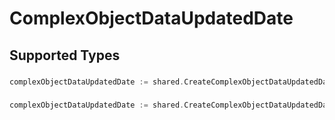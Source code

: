 # ComplexObjectDataUpdatedDate


## Supported Types

### 

```go
complexObjectDataUpdatedDate := shared.CreateComplexObjectDataUpdatedDateInteger(int64{/* values here */})
```

### 

```go
complexObjectDataUpdatedDate := shared.CreateComplexObjectDataUpdatedDateNumber(float64{/* values here */})
```

